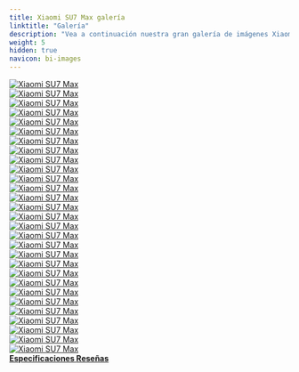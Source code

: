 ```yaml
---
title: Xiaomi SU7 Max galería
linktitle: "Galería"
description: "Vea a continuación nuestra gran galería de imágenes Xiaomi SU7 Max. Haga clic en las imágenes para ver las versiones de alta resolución."
weight: 5
hidden: true
navicon: bi-images
---
```

<!-- markdownlint-disable MD033 -->
<div class="row" id ="my-gallery">
	<div class="pswp-grid-item col-6 col-md-4">
		<a href="https://media.evkx.net/multimedia/models/xiaomi/su7/su7_max/exterior_1.jpg"
data-pswp-src="https://media.evkx.net/multimedia/models/xiaomi/su7/su7_max/exterior_1.jpg"
data-pswp-width="2880"
data-pswp-height="2160" 
target="_blank">
			<img src="https://media.evkx.net/multimedia/models/xiaomi/su7/su7_max/exterior_1_xst.jpg" alt="Xiaomi SU7 Max" class="img-fluid " />
		</a>
	</div>
	<div class="pswp-grid-item col-6 col-md-4">
		<a href="https://media.evkx.net/multimedia/models/xiaomi/su7/su7_max/exterior_10.jpg"
data-pswp-src="https://media.evkx.net/multimedia/models/xiaomi/su7/su7_max/exterior_10.jpg"
data-pswp-width="3000"
data-pswp-height="1687" 
target="_blank">
			<img src="https://media.evkx.net/multimedia/models/xiaomi/su7/su7_max/exterior_10_xst.jpg" alt="Xiaomi SU7 Max" class="img-fluid " />
		</a>
	</div>
	<div class="pswp-grid-item col-6 col-md-4">
		<a href="https://media.evkx.net/multimedia/models/xiaomi/su7/su7_max/exterior_11.jpg"
data-pswp-src="https://media.evkx.net/multimedia/models/xiaomi/su7/su7_max/exterior_11.jpg"
data-pswp-width="1296"
data-pswp-height="1050" 
target="_blank">
			<img src="https://media.evkx.net/multimedia/models/xiaomi/su7/su7_max/exterior_11_xst.jpg" alt="Xiaomi SU7 Max" class="img-fluid " />
		</a>
	</div>
	<div class="pswp-grid-item col-6 col-md-4">
		<a href="https://media.evkx.net/multimedia/models/xiaomi/su7/su7_max/exterior_12.jpg"
data-pswp-src="https://media.evkx.net/multimedia/models/xiaomi/su7/su7_max/exterior_12.jpg"
data-pswp-width="2880"
data-pswp-height="2160" 
target="_blank">
			<img src="https://media.evkx.net/multimedia/models/xiaomi/su7/su7_max/exterior_12_xst.jpg" alt="Xiaomi SU7 Max" class="img-fluid " />
		</a>
	</div>
	<div class="pswp-grid-item col-6 col-md-4">
		<a href="https://media.evkx.net/multimedia/models/xiaomi/su7/su7_max/exterior_13.jpg"
data-pswp-src="https://media.evkx.net/multimedia/models/xiaomi/su7/su7_max/exterior_13.jpg"
data-pswp-width="2560"
data-pswp-height="1500" 
target="_blank">
			<img src="https://media.evkx.net/multimedia/models/xiaomi/su7/su7_max/exterior_13_xst.jpg" alt="Xiaomi SU7 Max" class="img-fluid " />
		</a>
	</div>
	<div class="pswp-grid-item col-6 col-md-4">
		<a href="https://media.evkx.net/multimedia/models/xiaomi/su7/su7_max/exterior_14.jpg"
data-pswp-src="https://media.evkx.net/multimedia/models/xiaomi/su7/su7_max/exterior_14.jpg"
data-pswp-width="2560"
data-pswp-height="1390" 
target="_blank">
			<img src="https://media.evkx.net/multimedia/models/xiaomi/su7/su7_max/exterior_14_xst.jpg" alt="Xiaomi SU7 Max" class="img-fluid " />
		</a>
	</div>
	<div class="pswp-grid-item col-6 col-md-4">
		<a href="https://media.evkx.net/multimedia/models/xiaomi/su7/su7_max/exterior_15.jpg"
data-pswp-src="https://media.evkx.net/multimedia/models/xiaomi/su7/su7_max/exterior_15.jpg"
data-pswp-width="2880"
data-pswp-height="2171" 
target="_blank">
			<img src="https://media.evkx.net/multimedia/models/xiaomi/su7/su7_max/exterior_15_xst.jpg" alt="Xiaomi SU7 Max" class="img-fluid " />
		</a>
	</div>
	<div class="pswp-grid-item col-6 col-md-4">
		<a href="https://media.evkx.net/multimedia/models/xiaomi/su7/su7_max/exterior_2.jpg"
data-pswp-src="https://media.evkx.net/multimedia/models/xiaomi/su7/su7_max/exterior_2.jpg"
data-pswp-width="2880"
data-pswp-height="2160" 
target="_blank">
			<img src="https://media.evkx.net/multimedia/models/xiaomi/su7/su7_max/exterior_2_xst.jpg" alt="Xiaomi SU7 Max" class="img-fluid " />
		</a>
	</div>
	<div class="pswp-grid-item col-6 col-md-4">
		<a href="https://media.evkx.net/multimedia/models/xiaomi/su7/su7_max/exterior_3.jpg"
data-pswp-src="https://media.evkx.net/multimedia/models/xiaomi/su7/su7_max/exterior_3.jpg"
data-pswp-width="2880"
data-pswp-height="2160" 
target="_blank">
			<img src="https://media.evkx.net/multimedia/models/xiaomi/su7/su7_max/exterior_3_xst.jpg" alt="Xiaomi SU7 Max" class="img-fluid " />
		</a>
	</div>
	<div class="pswp-grid-item col-6 col-md-4">
		<a href="https://media.evkx.net/multimedia/models/xiaomi/su7/su7_max/exterior_4.jpg"
data-pswp-src="https://media.evkx.net/multimedia/models/xiaomi/su7/su7_max/exterior_4.jpg"
data-pswp-width="2880"
data-pswp-height="2160" 
target="_blank">
			<img src="https://media.evkx.net/multimedia/models/xiaomi/su7/su7_max/exterior_4_xst.jpg" alt="Xiaomi SU7 Max" class="img-fluid " />
		</a>
	</div>
	<div class="pswp-grid-item col-6 col-md-4">
		<a href="https://media.evkx.net/multimedia/models/xiaomi/su7/su7_max/exterior_5.jpg"
data-pswp-src="https://media.evkx.net/multimedia/models/xiaomi/su7/su7_max/exterior_5.jpg"
data-pswp-width="2880"
data-pswp-height="2160" 
target="_blank">
			<img src="https://media.evkx.net/multimedia/models/xiaomi/su7/su7_max/exterior_5_xst.jpg" alt="Xiaomi SU7 Max" class="img-fluid " />
		</a>
	</div>
	<div class="pswp-grid-item col-6 col-md-4">
		<a href="https://media.evkx.net/multimedia/models/xiaomi/su7/su7_max/exterior_6.jpg"
data-pswp-src="https://media.evkx.net/multimedia/models/xiaomi/su7/su7_max/exterior_6.jpg"
data-pswp-width="2880"
data-pswp-height="2160" 
target="_blank">
			<img src="https://media.evkx.net/multimedia/models/xiaomi/su7/su7_max/exterior_6_xst.jpg" alt="Xiaomi SU7 Max" class="img-fluid " />
		</a>
	</div>
	<div class="pswp-grid-item col-6 col-md-4">
		<a href="https://media.evkx.net/multimedia/models/xiaomi/su7/su7_max/exterior_7.png"
data-pswp-src="https://media.evkx.net/multimedia/models/xiaomi/su7/su7_max/exterior_7.png"
data-pswp-width="3000"
data-pswp-height="1687" 
target="_blank">
			<img src="https://media.evkx.net/multimedia/models/xiaomi/su7/su7_max/exterior_7_xst.png" alt="Xiaomi SU7 Max" class="img-fluid " />
		</a>
	</div>
	<div class="pswp-grid-item col-6 col-md-4">
		<a href="https://media.evkx.net/multimedia/models/xiaomi/su7/su7_max/exterior_8.png"
data-pswp-src="https://media.evkx.net/multimedia/models/xiaomi/su7/su7_max/exterior_8.png"
data-pswp-width="3000"
data-pswp-height="1687" 
target="_blank">
			<img src="https://media.evkx.net/multimedia/models/xiaomi/su7/su7_max/exterior_8_xst.png" alt="Xiaomi SU7 Max" class="img-fluid " />
		</a>
	</div>
	<div class="pswp-grid-item col-6 col-md-4">
		<a href="https://media.evkx.net/multimedia/models/xiaomi/su7/su7_max/exterior_9.png"
data-pswp-src="https://media.evkx.net/multimedia/models/xiaomi/su7/su7_max/exterior_9.png"
data-pswp-width="3000"
data-pswp-height="1687" 
target="_blank">
			<img src="https://media.evkx.net/multimedia/models/xiaomi/su7/su7_max/exterior_9_xst.png" alt="Xiaomi SU7 Max" class="img-fluid " />
		</a>
	</div>
	<div class="pswp-grid-item col-6 col-md-4">
		<a href="https://media.evkx.net/multimedia/models/xiaomi/su7/su7_max/frontseats_1.jpg"
data-pswp-src="https://media.evkx.net/multimedia/models/xiaomi/su7/su7_max/frontseats_1.jpg"
data-pswp-width="1760"
data-pswp-height="1000" 
target="_blank">
			<img src="https://media.evkx.net/multimedia/models/xiaomi/su7/su7_max/frontseats_1_xst.jpg" alt="Xiaomi SU7 Max" class="img-fluid " />
		</a>
	</div>
	<div class="pswp-grid-item col-6 col-md-4">
		<a href="https://media.evkx.net/multimedia/models/xiaomi/su7/su7_max/frontseats_2.jpg"
data-pswp-src="https://media.evkx.net/multimedia/models/xiaomi/su7/su7_max/frontseats_2.jpg"
data-pswp-width="1760"
data-pswp-height="1000" 
target="_blank">
			<img src="https://media.evkx.net/multimedia/models/xiaomi/su7/su7_max/frontseats_2_xst.jpg" alt="Xiaomi SU7 Max" class="img-fluid " />
		</a>
	</div>
	<div class="pswp-grid-item col-6 col-md-4">
		<a href="https://media.evkx.net/multimedia/models/xiaomi/su7/su7_max/frontseats_3.jpg"
data-pswp-src="https://media.evkx.net/multimedia/models/xiaomi/su7/su7_max/frontseats_3.jpg"
data-pswp-width="1760"
data-pswp-height="1000" 
target="_blank">
			<img src="https://media.evkx.net/multimedia/models/xiaomi/su7/su7_max/frontseats_3_xst.jpg" alt="Xiaomi SU7 Max" class="img-fluid " />
		</a>
	</div>
	<div class="pswp-grid-item col-6 col-md-4">
		<a href="https://media.evkx.net/multimedia/models/xiaomi/su7/su7_max/frontseats_4.jpg"
data-pswp-src="https://media.evkx.net/multimedia/models/xiaomi/su7/su7_max/frontseats_4.jpg"
data-pswp-width="1760"
data-pswp-height="1000" 
target="_blank">
			<img src="https://media.evkx.net/multimedia/models/xiaomi/su7/su7_max/frontseats_4_xst.jpg" alt="Xiaomi SU7 Max" class="img-fluid " />
		</a>
	</div>
	<div class="pswp-grid-item col-6 col-md-4">
		<a href="https://media.evkx.net/multimedia/models/xiaomi/su7/su7_max/headlights_1.jpg"
data-pswp-src="https://media.evkx.net/multimedia/models/xiaomi/su7/su7_max/headlights_1.jpg"
data-pswp-width="2880"
data-pswp-height="2160" 
target="_blank">
			<img src="https://media.evkx.net/multimedia/models/xiaomi/su7/su7_max/headlights_1_xst.jpg" alt="Xiaomi SU7 Max" class="img-fluid " />
		</a>
	</div>
	<div class="pswp-grid-item col-6 col-md-4">
		<a href="https://media.evkx.net/multimedia/models/xiaomi/su7/su7_max/hud_1.jpg"
data-pswp-src="https://media.evkx.net/multimedia/models/xiaomi/su7/su7_max/hud_1.jpg"
data-pswp-width="1760"
data-pswp-height="853" 
target="_blank">
			<img src="https://media.evkx.net/multimedia/models/xiaomi/su7/su7_max/hud_1_xst.jpg" alt="Xiaomi SU7 Max" class="img-fluid " />
		</a>
	</div>
	<div class="pswp-grid-item col-6 col-md-4">
		<a href="https://media.evkx.net/multimedia/models/xiaomi/su7/su7_max/interior_1.jpg"
data-pswp-src="https://media.evkx.net/multimedia/models/xiaomi/su7/su7_max/interior_1.jpg"
data-pswp-width="2560"
data-pswp-height="1498" 
target="_blank">
			<img src="https://media.evkx.net/multimedia/models/xiaomi/su7/su7_max/interior_1_xst.jpg" alt="Xiaomi SU7 Max" class="img-fluid " />
		</a>
	</div>
	<div class="pswp-grid-item col-6 col-md-4">
		<a href="https://media.evkx.net/multimedia/models/xiaomi/su7/su7_max/interior_2.jpg"
data-pswp-src="https://media.evkx.net/multimedia/models/xiaomi/su7/su7_max/interior_2.jpg"
data-pswp-width="1920"
data-pswp-height="908" 
target="_blank">
			<img src="https://media.evkx.net/multimedia/models/xiaomi/su7/su7_max/interior_2_xst.jpg" alt="Xiaomi SU7 Max" class="img-fluid " />
		</a>
	</div>
	<div class="pswp-grid-item col-6 col-md-4">
		<a href="https://media.evkx.net/multimedia/models/xiaomi/su7/su7_max/main_1.jpg"
data-pswp-src="https://media.evkx.net/multimedia/models/xiaomi/su7/su7_max/main_1.jpg"
data-pswp-width="3000"
data-pswp-height="1500" 
target="_blank">
			<img src="https://media.evkx.net/multimedia/models/xiaomi/su7/su7_max/main_1_xst.jpg" alt="Xiaomi SU7 Max" class="img-fluid " />
		</a>
	</div>
	<div class="pswp-grid-item col-6 col-md-4">
		<a href="https://media.evkx.net/multimedia/models/xiaomi/su7/su7_max/rearlights_1.jpg"
data-pswp-src="https://media.evkx.net/multimedia/models/xiaomi/su7/su7_max/rearlights_1.jpg"
data-pswp-width="2880"
data-pswp-height="2160" 
target="_blank">
			<img src="https://media.evkx.net/multimedia/models/xiaomi/su7/su7_max/rearlights_1_xst.jpg" alt="Xiaomi SU7 Max" class="img-fluid " />
		</a>
	</div>
	<div class="pswp-grid-item col-6 col-md-4">
		<a href="https://media.evkx.net/multimedia/models/xiaomi/su7/su7_max/screens_1.jpg"
data-pswp-src="https://media.evkx.net/multimedia/models/xiaomi/su7/su7_max/screens_1.jpg"
data-pswp-width="2560"
data-pswp-height="1440" 
target="_blank">
			<img src="https://media.evkx.net/multimedia/models/xiaomi/su7/su7_max/screens_1_xst.jpg" alt="Xiaomi SU7 Max" class="img-fluid " />
		</a>
	</div>
	<div class="pswp-grid-item col-6 col-md-4">
		<a href="https://media.evkx.net/multimedia/models/xiaomi/su7/su7_max/screens_2.jpg"
data-pswp-src="https://media.evkx.net/multimedia/models/xiaomi/su7/su7_max/screens_2.jpg"
data-pswp-width="1760"
data-pswp-height="853" 
target="_blank">
			<img src="https://media.evkx.net/multimedia/models/xiaomi/su7/su7_max/screens_2_xst.jpg" alt="Xiaomi SU7 Max" class="img-fluid " />
		</a>
	</div>
	<div class="pswp-grid-item col-6 col-md-4">
		<a href="https://media.evkx.net/multimedia/models/xiaomi/su7/su7_max/secondrowseats_1.jpg"
data-pswp-src="https://media.evkx.net/multimedia/models/xiaomi/su7/su7_max/secondrowseats_1.jpg"
data-pswp-width="1760"
data-pswp-height="1080" 
target="_blank">
			<img src="https://media.evkx.net/multimedia/models/xiaomi/su7/su7_max/secondrowseats_1_xst.jpg" alt="Xiaomi SU7 Max" class="img-fluid " />
		</a>
	</div>
	<div class="pswp-grid-item col-6 col-md-4">
		<a href="https://media.evkx.net/multimedia/models/xiaomi/su7/su7_max/speakers_1.jpg"
data-pswp-src="https://media.evkx.net/multimedia/models/xiaomi/su7/su7_max/speakers_1.jpg"
data-pswp-width="1760"
data-pswp-height="853" 
target="_blank">
			<img src="https://media.evkx.net/multimedia/models/xiaomi/su7/su7_max/speakers_1_xst.jpg" alt="Xiaomi SU7 Max" class="img-fluid " />
		</a>
	</div>
</div>
<script type="module">
  import PhotoSwipeLightbox from '/js/photoswipe-lightbox.esm.js';
    const lightbox = new PhotoSwipeLightbox({
       gallery: '#my-gallery',
        children: 'a',
        pswpModule: () => import('/js/photoswipe.esm.js')
    });
lightbox.init();
</script>
<div class="mt-3 mb-3">
<a href="../specifications/" class="text-decoration-none text-black">
<strong><i class="bi-arrow-left"></i> Especificaciones </strong>
</a>
<a href="../reviews/" class="text-decoration-none text-black float-end">
<strong>Reseñas <i class="bi-arrow-right"></i></strong>
</a>
</div>
